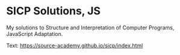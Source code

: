 # SICP Solutions, JS
My solutions to Structure and Interpretation of Computer Programs, JavaScript Adaptation. 

Text: https://source-academy.github.io/sicp/index.html
